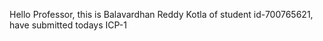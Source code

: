 Hello Professor, this is Balavardhan Reddy Kotla of student id-700765621, have submitted todays ICP-1

